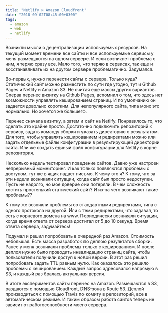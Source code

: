 ```yaml
---
title: "Netlify и Amazon Cloudfront"
date: "2018-09-02T08:45:00+0300"
tags:
  - amazon
  - web
  - netlify
---
```

Возникли мысли о децентрализации используемых ресурсов. На текущий момент времени все сайты и все используемые сервисы у меня размещаются на одном сервере. И если возникнет проблема с ним, я теряю сразу все. Мало того, что теряю в сервисах, так еще и восстанавливать их на другом сервере проблематично. Задумался.

Во-первых, нужно перенести сайты с сервера. Только куда? Статический сайт можно разместить по сути где угодно, тут и Github Pages и Netlify и Amazon S3. Не считая еще массы других вариантов. Сперва перенес визитку на Github Pages, вспомнил о том, что здесь нет возможности управлять кешированием страниц. И по умолчанию он задается довольно коротким. Для непопулярного сайта, типа моих это нормально. Но хочется же большего.

Перенес сначала визитку, а затем и сайт на Netlify. Понравилось то, что сделать это крайне просто. Достаточно подключить репозиторий к сервису, задать команду сборки и указать директорию с результатом. Для того, чтобы управлять кешированием и редиректами можно или задать отдельные файлы конфигурации в результирующей директории сайта. Или же создать единый файл конфигурации для Netlify в корне репозитория.

Несколько недель тестировал поведение сайтов. Давно уже настроен непрерывный момниторинг. И как только появляются проблемы с доступом, тут же в ящик падает письмо. К чему это я? К тому, что за эти недели возникали ситуации, когда сайт был просто недоступен. Пусть не надолго, но мое доверие они потеряли. В чем сложность хостить простенький статический сайт? И из-за чего возникают такие проблемы??

К тому же возникли проблемы со стандартными редиректами, типа с одного протокола на другой. Или с теми редиректами, что задавал, то есть с корневого домена на www. Периодически возникали ситуации, когда время ответа от сервера достигал от 5 до 10 секунд. Время ответа сервера, задумайтесь!

Подумал и решил попробовать в очередной раз Amazon. Стоимость небольшая. Есть масса разработок по деплою результатов сборки. Ранее у меня возникали проблемы только с кешированием. И после деплоя нужно было проводить инвалидацию страниц сайта, чтобы пользователи получили доступ к новой версии. В этот раз решил попробовать задать TTL равным нулю. Как оказалось это решило проблемы с кешированием. Каждый запрос адресовался напрямую в S3, и каждый раз бралась актуальная версия.

В итоге экспериментов сайты перенес на Amazon. Размещаются в S3, раздаются с помощью Cloudfront, DNS-зона в Route 53. Деплой производиться с помощью Travis по комиту в репозиторий, все в автоматическом режиме. И таким образом работа сайтов теперь не зависит от работосопосбности моего сервера.
